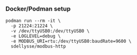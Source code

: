 ### Docker/Podman setup

```
podman run --rm -it \
  -p 21224:21224 \
  -v /dev/ttyUSB0:/dev/ttyUSB0 \
  -e LOGLEVEL=debug \
  -e MODBUS_URI=rtu:/dev/ttyUSB0:baudRate=9600 \
  sdellysse/modbus-http
```
